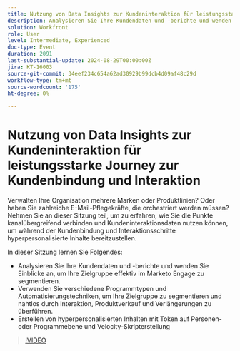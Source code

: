 ```yaml
---
title: Nutzung von Data Insights zur Kundeninteraktion für leistungsstarke Journey zur Kundenbindung und Interaktion
description: Analysieren Sie Ihre Kundendaten und -berichte und wenden Sie Einblicke an, um Ihre Zielgruppe effektiv im Marketo Engage zu segmentieren. Verwenden Sie verschiedene Programmtypen und Automatisierungstechniken, um Ihre Zielgruppe zu segmentieren und nahtlos durch Interaktion, Produktverkauf und Verlängerungen zu überführen. Erstellen von hyperpersonalisierten Inhalten mit Token auf Personen- oder Programmebene und Velocity-Skripterstellung "
solution: Workfront
role: User
level: Intermediate, Experienced
doc-type: Event
duration: 2091
last-substantial-update: 2024-08-29T00:00:00Z
jira: KT-16003
source-git-commit: 34eef234c654a62ad30929b99dcb4d09af48c29d
workflow-type: tm+mt
source-wordcount: '175'
ht-degree: 0%

---
```



# Nutzung von Data Insights zur Kundeninteraktion für leistungsstarke Journey zur Kundenbindung und Interaktion

Verwalten Ihre Organisation mehrere Marken oder Produktlinien? Oder haben Sie zahlreiche E-Mail-Pflegekräfte, die orchestriert werden müssen? Nehmen Sie an dieser Sitzung teil, um zu erfahren, wie Sie die Punkte kanalübergreifend verbinden und Kundeninteraktionsdaten nutzen können, um während der Kundenbindung und Interaktionsschritte hyperpersonalisierte Inhalte bereitzustellen.

In dieser Sitzung lernen Sie Folgendes:

* Analysieren Sie Ihre Kundendaten und -berichte und wenden Sie Einblicke an, um Ihre Zielgruppe effektiv im Marketo Engage zu segmentieren.
* Verwenden Sie verschiedene Programmtypen und Automatisierungstechniken, um Ihre Zielgruppe zu segmentieren und nahtlos durch Interaktion, Produktverkauf und Verlängerungen zu überführen.
* Erstellen von hyperpersonalisierten Inhalten mit Token auf Personen- oder Programmebene und Velocity-Skripterstellung

>[!VIDEO](https://video.tv.adobe.com/v/3432946/?learn=on)
